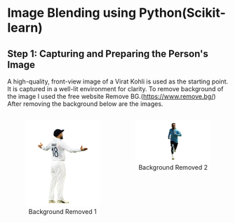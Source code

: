 # Image Blending using Python(Scikit-learn)

## Step 1: Capturing and Preparing the Person's Image

A high-quality, front-view image of a Virat Kohli is used as the starting point. It is captured in a well-lit environment for clarity. 
To remove background of the image I used the free website Remove BG.(https://www.remove.bg/)
After removing the background below are the images.



<div style="display: flex; justify-content: space-between;">
  <figure style="text-align:center; flex:1;">
    <img src="images/person.png" alt="Image 1" width="200px">
    <figcaption>Background Removed 1</figcaption>
  </figure>
  <figure style="text-align:center; flex:1;">
    <img src="images/person1.png" alt="Image 2" width="200px">
    <figcaption>Background Removed 2</figcaption>
  </figure>
</div>
